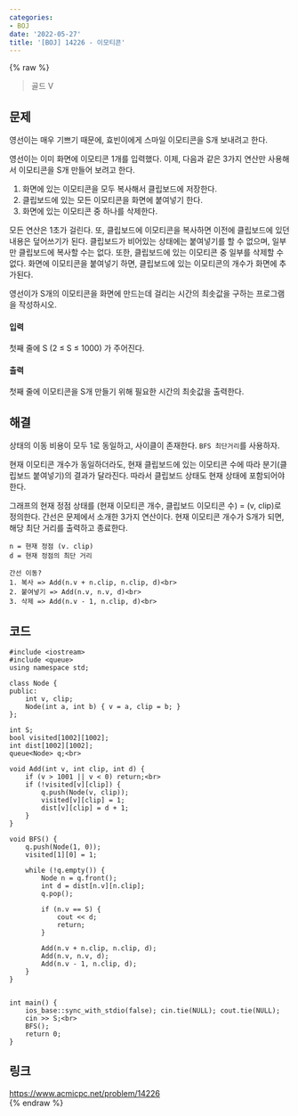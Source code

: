 ```yaml
---
categories:
- BOJ
date: '2022-05-27'
title: '[BOJ] 14226 - 이모티콘'
---
```


{% raw %}
> 골드 V<br>

## 문제
영선이는 매우 기쁘기 때문에, 효빈이에게 스마일 이모티콘을 S개 보내려고 한다.

영선이는 이미 화면에 이모티콘 1개를 입력했다. 이제, 다음과 같은 3가지 연산만 사용해서 이모티콘을 S개 만들어 보려고 한다.

1.  화면에 있는 이모티콘을 모두 복사해서 클립보드에 저장한다.
2.  클립보드에 있는 모든 이모티콘을 화면에 붙여넣기 한다.
3.  화면에 있는 이모티콘 중 하나를 삭제한다.

모든 연산은 1초가 걸린다. 또, 클립보드에 이모티콘을 복사하면 이전에 클립보드에 있던 내용은 덮어쓰기가 된다. 클립보드가 비어있는 상태에는 붙여넣기를 할 수 없으며, 일부만 클립보드에 복사할 수는 없다. 또한, 클립보드에 있는 이모티콘 중 일부를 삭제할 수 없다. 화면에 이모티콘을 붙여넣기 하면, 클립보드에 있는 이모티콘의 개수가 화면에 추가된다.

영선이가 S개의 이모티콘을 화면에 만드는데 걸리는 시간의 최솟값을 구하는 프로그램을 작성하시오.

#### 입력
첫째 줄에 S (2 ≤ S ≤ 1000) 가 주어진다.

#### 출력
첫째 줄에 이모티콘을 S개 만들기 위해 필요한 시간의 최솟값을 출력한다.

## 해결
상태의 이동 비용이 모두 1로 동일하고, 사이클이 존재한다. `BFS 최단거리`를 사용하자.

현재 이모티콘 개수가 동일하더라도, 현재 클립보드에 있는 이모티콘 수에 따라 분기(클립보드 붙여넣기)의 결과가 달라진다. 따라서 클립보드 상태도 현재 상태에 포함되어야 한다.

그래프의 현재 정점 상태를 (현재 이모티콘 개수, 클립보드 이모티콘 수) = (v, clip)로 정의한다. 간선은 문제에서 소개한 3가지 연산이다. 현재 이모티콘 개수가 S개가 되면, 해당 최단 거리를 출력하고 종료한다.
```
n = 현재 정점 (v. clip)
d = 현재 정점의 최단 거리

간선 이동?
1. 복사 => Add(n.v + n.clip, n.clip, d)<br>
2. 붙여넣기 => Add(n.v, n.v, d)<br>
3. 삭제 => Add(n.v - 1, n.clip, d)<br>
```

## 코드
```
#include <iostream>
#include <queue>
using namespace std;

class Node {
public:
	int v, clip;
	Node(int a, int b) { v = a, clip = b; }
};

int S;
bool visited[1002][1002];
int dist[1002][1002];
queue<Node> q;<br>

void Add(int v, int clip, int d) {
	if (v > 1001 || v < 0) return;<br>
	if (!visited[v][clip]) {
		q.push(Node(v, clip));
		visited[v][clip] = 1;
		dist[v][clip] = d + 1;
	}
}

void BFS() {
	q.push(Node(1, 0));
	visited[1][0] = 1;

	while (!q.empty()) {
		Node n = q.front();
		int d = dist[n.v][n.clip];
		q.pop();

		if (n.v == S) {
			cout << d;
			return;
		}

		Add(n.v + n.clip, n.clip, d);
		Add(n.v, n.v, d);
		Add(n.v - 1, n.clip, d);
	}
}


int main() {
	ios_base::sync_with_stdio(false); cin.tie(NULL); cout.tie(NULL);
	cin >> S;<br>
	BFS();
	return 0;
}
```

## 링크
https://www.acmicpc.net/problem/14226<br>
{% endraw %}